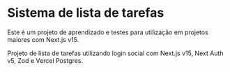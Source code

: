 # Sistema de lista de tarefas

Este é um projeto de aprendizado e testes para utilização em projetos maiores com Next.js v15.

Projeto de lista de tarefas utilizando login social com Next.js v15, Next Auth v5, Zod e Vercel Postgres.
